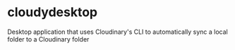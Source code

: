 # cloudydesktop
Desktop application that uses Cloudinary's CLI to automatically sync a local folder to a Cloudinary folder
